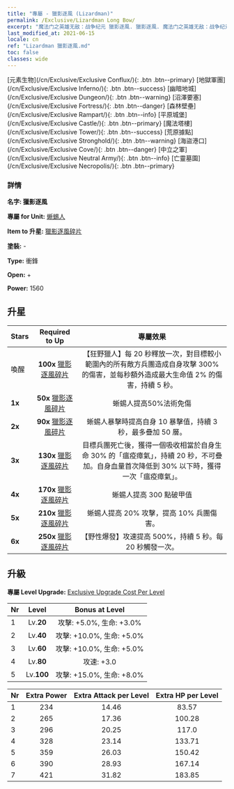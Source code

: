 ```yaml
---
title: "專屬 - 獵影逐風 (Lizardman)"
permalink: /Exclusive/Lizardman Long Bow/
excerpt: "魔法门之英雄无敌：战争纪元 獵影逐風. 獵影逐風. 魔法门之英雄无敌：战争纪元 專屬 獵影逐風. 蜥蜴人 專屬."
last_modified_at: 2021-06-15
locale: cn
ref: "Lizardman 獵影逐風.md"
toc: false
classes: wide
---
```

 [元素生物](/cn/Exclusive/Exclusive Conflux/){: .btn .btn--primary} [地獄軍團](/cn/Exclusive/Exclusive Inferno/){: .btn .btn--success} [幽暗地城](/cn/Exclusive/Exclusive Dungeon/){: .btn .btn--warning} [沼澤要塞](/cn/Exclusive/Exclusive Fortress/){: .btn .btn--danger} [森林壁壘](/cn/Exclusive/Exclusive Rampart/){: .btn .btn--info} [平原城堡](/cn/Exclusive/Exclusive Castle/){: .btn .btn--primary} [魔法塔樓](/cn/Exclusive/Exclusive Tower/){: .btn .btn--success} [荒原據點](/cn/Exclusive/Exclusive Stronghold/){: .btn .btn--warning} [海盜港口](/cn/Exclusive/Exclusive Cove/){: .btn .btn--danger} [中立之軍](/cn/Exclusive/Exclusive Neutral Army/){: .btn .btn--info} [亡靈墓園](/cn/Exclusive/Exclusive Necropolis/){: .btn .btn--primary} 

### 詳情
 **名字: 獵影逐風** 

 **專屬 for Unit:** [蜥蜴人](/cn/units/Lizardman/) 

 **Item to 升星:** [獵影逐風碎片](/cn/Items/con_914/)

 **塗裝:** -

 **Type:** 衝鋒

 **Open:** +

 **Power:** 1560

## 升星

  |     Stars    |  Required to Up | 專屬效果 |
  |:-------------|:---------------:|:---------------:|
  |  喚醒  | **100x** [獵影逐風碎片](/cn/Items/con_914/) | 【狂野獵人】每 20 秒釋放一次，對目標較小範圍內的所有敵方兵團造成自身攻擊 300% 的傷害，並每秒額外造成最大生命值 2% 的傷害，持續 5 秒。 |
  | **1x** <i class="fas fa-star"/> | **50x** [獵影逐風碎片](/cn/Items/con_914/) | 蜥蜴人提高50%法術免傷 |
  | **2x** <i class="fas fa-star"/> | **90x** [獵影逐風碎片](/cn/Items/con_914/) | 蜥蜴人暴擊時提高自身 10 暴擊值，持續 3 秒，最多疊加 50 層。 |
  | **3x** <i class="fas fa-star"/> | **130x** [獵影逐風碎片](/cn/Items/con_914/) | 目標兵團死亡後，獲得一個吸收相當於自身生命 30% 的「瘟疫瘴氣」，持續 20 秒，不可疊加。自身血量首次降低到 30% 以下時，獲得一次「瘟疫瘴氣」。 |
  | **4x** <i class="fas fa-star"/> | **170x** [獵影逐風碎片](/cn/Items/con_914/) | 蜥蜴人提高 300 點破甲值 |
  | **5x** <i class="fas fa-star"/> | **210x** [獵影逐風碎片](/cn/Items/con_914/) | 蜥蜴人提高 20% 攻擊，提高 10% 兵團傷害。 |
  | **6x** <i class="fas fa-star"/> | **250x** [獵影逐風碎片](/cn/Items/con_914/) | 【野性爆發】攻速提高 500%，持續 5 秒。每 20 秒觸發一次。 |


## 升級
 **專屬 Level Upgrade:** [Exclusive Upgrade Cost Per Level](/Exclusive/ExclusiveUpgradeCostPerLevel/)

  |  Nr  |   Level  | Bonus at Level |
  |:-----|:--------:|:--------------:|
  | 1 | Lv.**20** | 攻擊: +5.0%, 生命: +3.0% |
  | 2 | Lv.**40** | 攻擊: +10.0%, 生命: +5.0% |
  | 3 | Lv.**60** | 攻擊: +10.0%, 生命: +5.0% |
  | 4 | Lv.**80** | 攻速: +3.0 |
  | 5 | Lv.**100** | 攻擊: +15.0%, 生命: +8.0% |


  |  Nr  |  Extra Power | Extra Attack per Level | Extra HP per Level |
  |:-----|:--------:|:--------:|:--------:|
  | 1 | 234 | 14.46 | 83.57 |
  | 2 | 265 | 17.36 | 100.28 |
  | 3 | 296 | 20.25 | 117.0 |
  | 4 | 328 | 23.14 | 133.71 |
  | 5 | 359 | 26.03 | 150.42 |
  | 6 | 390 | 28.93 | 167.14 |
  | 7 | 421 | 31.82 | 183.85 |


